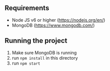 ## Requirements

* Node JS v6 or higher (https://nodejs.org/en/)
* MongoDB (https://www.mongodb.com/)

## Running the project

1. Make sure MongoDB is running
2. run `npm install` in this directory
3. run `npm start`
